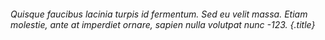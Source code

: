 ###### Quisque faucibus lacinia turpis id fermentum. Sed eu velit massa. Etiam molestie, ante at imperdiet ornare, sapien nulla volutpat nunc -123. {.title}